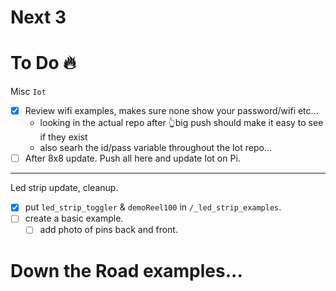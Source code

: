 # Next 3

# To Do 🔥

Misc `Iot`
- [x] Review wifi examples, makes sure none show your password/wifi etc...
  - looking in the actual repo after 👆big push should make it easy to see if they exist
  - also searh the id/pass variable throughout the Iot repo...
- [ ] After 8x8 update. Push all here and update Iot on Pi.

----
Led strip update, cleanup.
- [x] put `led_strip_toggler` & `demoReel100` in `/_led_strip_examples`.
- [ ] create a basic example.
  - [ ] add photo of pins back and front. 

# Down the Road examples...
